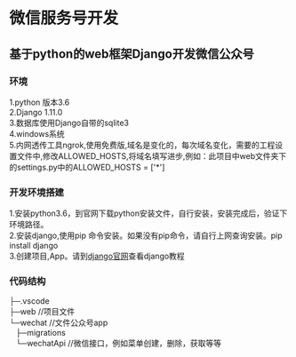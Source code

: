 # 微信服务号开发
## 基于python的web框架Django开发微信公众号

### 环境
1.python 版本3.6  
2.Django 1.11.0  
3.数据库使用Django自带的sqlite3  
4.windows系统  
5.内网透传工具ngrok,使用免费版,域名是变化的，每次域名变化，需要的工程设置文件中,修改ALLOWED_HOSTS,将域名填写进步,例如：此项目中web文件夹下的settings.py中的ALLOWED_HOSTS = ['*']

### 开发环境搭建
1.安装python3.6，到官网下载python安装文件，自行安装，安装完成后，验证下环境路径。  
2.安装django,使用pip 命令安装。如果没有pip命令，请自行上网查询安装。pip install django  
3.创建项目,App。请到[django官网](https://docs.djangoproject.com/zh-hans/2.0/)查看django教程    

### 代码结构
├─.vscode  
├─web  //项目文件  
└─wechat  //文件公众号app  
&nbsp;&nbsp; ├─migrations  
&nbsp;&nbsp; └─wechatApi  //微信接口，例如菜单创建，删除，获取等等




